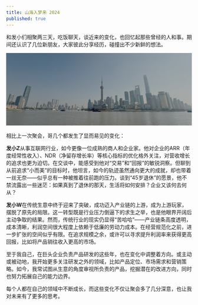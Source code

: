 ```yaml
---
title: 山海入梦来 2024
published: true
---
```


和发小们相聚两三天，吃饭聊天，谈近来的变化，也回忆起那些曾经的人和事。期间还认识了几位新朋友，大家彼此分享经历，碰撞出不少新鲜的想法。
<!-- more -->

![The Bund](/assets/2024_12_21.jpg)

相比上一次聚会，哥几个都发生了显而易见的变化：

**发小Z**从事互联网行业，如今更像一位成熟的商人和企业家。他对企业的ARR（年度经常性收入）、NDR（净留存增长率）等核心指标的优化格外关注，对营收增长的追求也更为迫切。在交谈中，能感受到他对“交易”和“回报”的敏锐洞察。但聊到从前追求“小而美”的目标时，他坦言，如今的轨迹虽然通向更大的成就，却也带着一丝无奈——似乎总有一种被推着往前跑的压力。谈到“45岁退休”的愿景，他不禁流露出一些迷茫：如果真到了退休的那天，生活将如何安排？企业又该何去何从？

**发小W**在传统生意中终于迎来了突破，成功迈入产业链的上游，成为上游玩家，摆脱了原先的局限。这一转型既是行业压力倒逼下的求生之举，也是他眼界开阔后主动争取的结果。然而，传统行业的现实仍显得“苦哈哈”——产业链条高度透明，成本清晰，利润空间很大程度上依赖于低廉的劳动力成本。在经营规范化之前，进一步扩张的空间似乎有限。在追求规模之余，或许可以寻求提升利润率来获得更高回报，比如将产品销往收入更高的市场。

至于我自己，在巨头企业负责产品研发的这些年，也在变化中调整着方向。或主动或被动地，我开始更多关注研发之外的领域，比如产品定位、市场需求和营销策略。如今，我常试图从生意的角度审视所负责的产品，挖掘潜在的改进方向，同时也努力拓展自己的能力边界。

每个人都在自己的领域中不断成长，而这些变化不仅让聚会多了几分深意，也让我对未来有了更多的思考。
